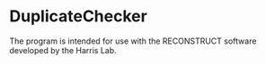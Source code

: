 # DuplicateChecker
The program is intended for use with the RECONSTRUCT software developed by the Harris Lab.
